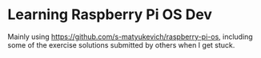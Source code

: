 # Learning Raspberry Pi OS Dev

Mainly using <https://github.com/s-matyukevich/raspberry-pi-os>, including some of the exercise solutions submitted by others when I get stuck.